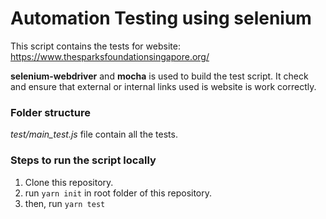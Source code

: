 # Automation Testing using selenium

This script contains the tests for website: https://www.thesparksfoundationsingapore.org/

**selenium-webdriver** and **mocha** is used to build the test script.
It check and ensure that external or internal links used is website is work correctly.

### Folder structure

_test/main_test.js_ file contain all the tests.

### Steps to run the script locally
1. Clone this repository.
2. run `yarn init`  in root folder of this repository.
3. then, run `yarn test` 
